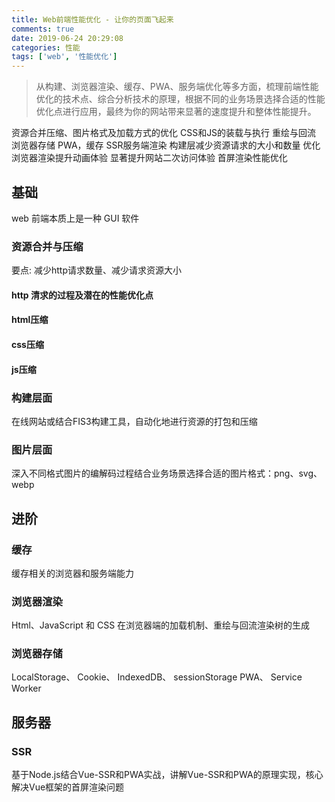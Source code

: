 ```yaml
---
title: Web前端性能优化 - 让你的页面飞起来
comments: true
date: 2019-06-24 20:29:08
categories: 性能
tags: ['web', '性能优化']
---
```


> 从构建、浏览器渲染、缓存、PWA、服务端优化等多方面，梳理前端性能优化的技术点、综合分析技术的原理，根据不同的业务场景选择合适的性能优化点进行应用，最终为你的网站带来显著的速度提升和整体性能提升。


资源合并压缩、图片格式及加载方式的优化
CSS和JS的装载与执行
重绘与回流
浏览器存储
PWA，缓存
SSR服务端渲染
构建层减少资源请求的大小和数量
优化浏览器渲染提升动画体验
显著提升网站二次访问体验
首屏渲染性能优化

## 基础
web 前端本质上是一种 GUI 软件

### 资源合并与压缩
要点: 减少http请求数量、减少请求资源大小
####  http 清求的过程及潜在的性能优化点
#### html压缩
#### css压缩 
#### js压缩

### 构建层面
在线网站或结合FIS3构建工具，自动化地进行资源的打包和压缩

### 图片层面
深入不同格式图片的编解码过程结合业务场景选择合适的图片格式：png、svg、webp

## 进阶
### 缓存
缓存相关的浏览器和服务端能力

### 浏览器渲染
Html、JavaScript 和 CSS 在浏览器端的加载机制、重绘与回流渲染树的生成

### 浏览器存储
LocalStorage、 Cookie、 IndexedDB、 sessionStorage PWA、 Service Worker

## 服务器
### SSR
基于Node.js结合Vue-SSR和PWA实战，讲解Vue-SSR和PWA的原理实现，核心解决Vue框架的首屏渲染问题





